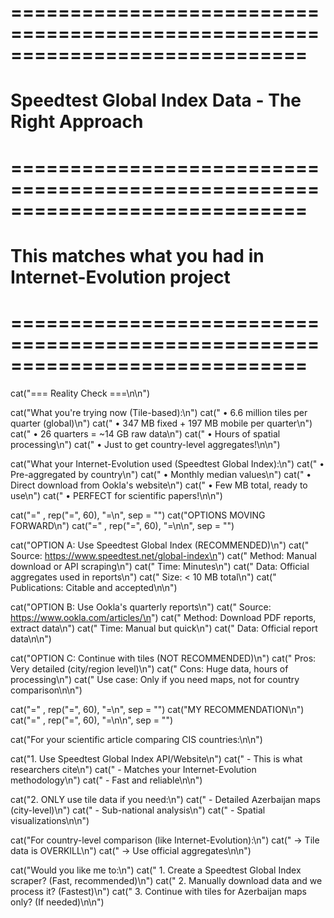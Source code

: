 # =============================================================================
# Speedtest Global Index Data - The Right Approach
# =============================================================================
# This matches what you had in Internet-Evolution project
# =============================================================================

cat("=== Reality Check ===\n\n")

cat("What you're trying now (Tile-based):\n")
cat("  • 6.6 million tiles per quarter (global)\n")
cat("  • 347 MB fixed + 197 MB mobile per quarter\n")
cat("  • 26 quarters = ~14 GB raw data\n")
cat("  • Hours of spatial processing\n")
cat("  • Just to get country-level aggregates!\n\n")

cat("What your Internet-Evolution used (Speedtest Global Index):\n")
cat("  • Pre-aggregated by country\n")
cat("  • Monthly median values\n")
cat("  • Direct download from Ookla's website\n")
cat("  • Few MB total, ready to use\n")
cat("  • PERFECT for scientific papers!\n\n")

cat("=" , rep("=", 60), "=\n", sep = "")
cat("OPTIONS MOVING FORWARD\n")
cat("=" , rep("=", 60), "=\n\n", sep = "")

cat("OPTION A: Use Speedtest Global Index (RECOMMENDED)\n")
cat("  Source: https://www.speedtest.net/global-index\n")
cat("  Method: Manual download or API scraping\n")
cat("  Time: Minutes\n")
cat("  Data: Official aggregates used in reports\n")
cat("  Size: < 10 MB total\n")
cat("  Publications: Citable and accepted\n\n")

cat("OPTION B: Use Ookla's quarterly reports\n")
cat("  Source: https://www.ookla.com/articles/\n")
cat("  Method: Download PDF reports, extract data\n")
cat("  Time: Manual but quick\n")
cat("  Data: Official report data\n\n")

cat("OPTION C: Continue with tiles (NOT RECOMMENDED)\n")
cat("  Pros: Very detailed (city/region level)\n")
cat("  Cons: Huge data, hours of processing\n")
cat("  Use case: Only if you need maps, not for country comparison\n\n")

cat("=" , rep("=", 60), "=\n", sep = "")
cat("MY RECOMMENDATION\n")
cat("=" , rep("=", 60), "=\n\n", sep = "")

cat("For your scientific article comparing CIS countries:\n\n")

cat("1. Use Speedtest Global Index API/Website\n")
cat("   - This is what researchers cite\n")
cat("   - Matches your Internet-Evolution methodology\n")
cat("   - Fast and reliable\n\n")

cat("2. ONLY use tile data if you need:\n")
cat("   - Detailed Azerbaijan maps (city-level)\n")
cat("   - Sub-national analysis\n")
cat("   - Spatial visualizations\n\n")

cat("For country-level comparison (like Internet-Evolution):\n")
cat("   → Tile data is OVERKILL\n")
cat("   → Use official aggregates\n\n")

cat("Would you like me to:\n")
cat("  1. Create a Speedtest Global Index scraper? (Fast, recommended)\n")
cat("  2. Manually download data and we process it? (Fastest)\n")
cat("  3. Continue with tiles for Azerbaijan maps only? (If needed)\n\n")
